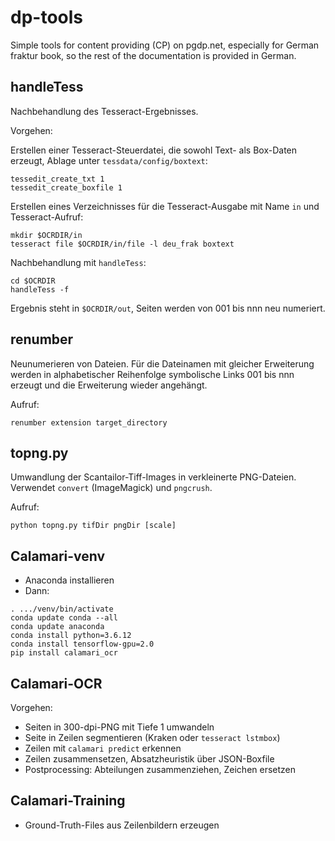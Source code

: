 # dp-tools

Simple tools for content providing (CP) on pgdp.net, especially for German
fraktur book, so the rest of the documentation is provided in German.

## handleTess

Nachbehandlung des Tesseract-Ergebnisses.

Vorgehen:

Erstellen einer Tesseract-Steuerdatei, die sowohl Text- als Box-Daten
erzeugt, Ablage unter `tessdata/config/boxtext`:

```
tessedit_create_txt 1
tessedit_create_boxfile 1
```

Erstellen eines Verzeichnisses für die Tesseract-Ausgabe mit Name `in`
und Tesseract-Aufruf:

```shell
mkdir $OCRDIR/in
tesseract file $OCRDIR/in/file -l deu_frak boxtext
```

Nachbehandlung mit `handleTess`:

```shell
cd $OCRDIR
handleTess -f
```

Ergebnis steht in `$OCRDIR/out`, Seiten werden von 001 bis nnn neu numeriert.

## renumber

Neunumerieren von Dateien. Für die Dateinamen mit gleicher Erweiterung werden
in alphabetischer Reihenfolge symbolische Links 001 bis nnn erzeugt und
die Erweiterung wieder angehängt.

Aufruf:

```shell
renumber extension target_directory
```

## topng.py

Umwandlung der Scantailor-Tiff-Images in verkleinerte PNG-Dateien. Verwendet
`convert` (ImageMagick) und `pngcrush`.

Aufruf:

```shell
python topng.py tifDir pngDir [scale]
```
## Calamari-venv

* Anaconda installieren
* Dann:

```shell
. .../venv/bin/activate
conda update conda --all
conda update anaconda
conda install python=3.6.12
conda install tensorflow-gpu=2.0
pip install calamari_ocr
```

## Calamari-OCR

Vorgehen:

* Seiten in 300-dpi-PNG mit Tiefe 1 umwandeln
* Seite in Zeilen segmentieren (Kraken oder `tesseract lstmbox`)
* Zeilen mit `calamari predict` erkennen
* Zeilen zusammensetzen, Absatzheuristik über JSON-Boxfile
* Postprocessing: Abteilungen zusammenziehen, Zeichen ersetzen

## Calamari-Training

* Ground-Truth-Files aus Zeilenbildern erzeugen
